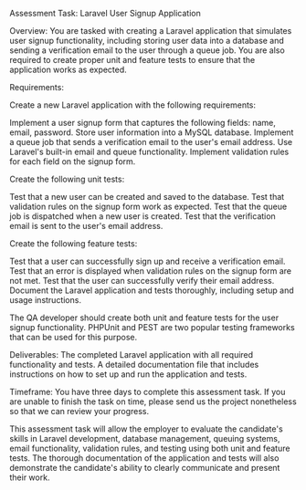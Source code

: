 Assessment Task: Laravel User Signup Application

Overview:
You are tasked with creating a Laravel application that simulates user signup functionality, including storing user data into a database and sending a verification email to the user through a queue job. You are also required to create proper unit and feature tests to ensure that the application works as expected.

Requirements:

Create a new Laravel application with the following requirements:

Implement a user signup form that captures the following fields: name, email, password.
Store user information into a MySQL database.
Implement a queue job that sends a verification email to the user's email address.
Use Laravel's built-in email and queue functionality.
Implement validation rules for each field on the signup form.

Create the following unit tests:

Test that a new user can be created and saved to the database.
Test that validation rules on the signup form work as expected.
Test that the queue job is dispatched when a new user is created.
Test that the verification email is sent to the user's email address.

Create the following feature tests:

Test that a user can successfully sign up and receive a verification email.
Test that an error is displayed when validation rules on the signup form are not met.
Test that the user can successfully verify their email address.
Document the Laravel application and tests thoroughly, including setup and usage instructions.

The QA developer should create both unit and feature tests for the user signup functionality. PHPUnit and PEST are two popular testing frameworks that can be used for this purpose.

Deliverables:
The completed Laravel application with all required functionality and tests.
A detailed documentation file that includes instructions on how to set up and run the application and tests.

Timeframe:
You have three days to complete this assessment task. If you are unable to finish the task on time, please send us the project nonetheless so that we can review your progress.


This assessment task will allow the employer to evaluate the candidate's skills in Laravel development, database management, queuing systems, email functionality, validation rules, and testing using both unit and feature tests. The thorough documentation of the application and tests will also demonstrate the candidate's ability to clearly communicate and present their work.